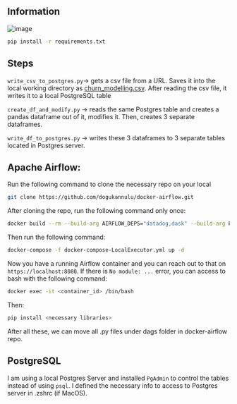 ## Information

![image](https://github.com/dogukannulu/csv_extract_airflow_docker/assets/91257958/d0c01724-d2c6-4646-8f22-dac0ea3b5931)


```bash
pip install -r requirements.txt

```

## Steps

`write_csv_to_postgres.py`-> gets a csv file from a URL. Saves it into the local working directory as [churn_modelling.csv](https://raw.githubusercontent.com/dogukannulu/datasets/master/Churn_Modelling.csv). After reading the csv file, it writes it to a local PostgreSQL table

`create_df_and_modify.py` -> reads the same Postgres table and creates a pandas dataframe out of it, modifies it. Then, creates 3 separate dataframes.

`write_df_to_postgres.py` -> writes these 3 dataframes to 3 separate tables located in Postgres server. 



## Apache Airflow:

Run the following command to clone the necessary repo on your local

```bash
git clone https://github.com/dogukannulu/docker-airflow.git
```
After cloning the repo, run the following command only once:

```bash
docker build --rm --build-arg AIRFLOW_DEPS="datadog,dask" --build-arg PYTHON_DEPS="flask_oauthlib>=0.9" -t puckel/docker-airflow .
```

Then run the following command:

```bash
docker-compose -f docker-compose-LocalExecutor.yml up -d
```

Now you have a running Airflow container and you can reach out to that on `https://localhost:8080`. If there is `No module: ...` error, you can access to bash with the following command:

```bash
docker exec -it <container_id> /bin/bash 
```

Then:
```bash
pip install <necessary libraries>
```

After all these, we can move all .py files under dags folder in docker-airflow repo.

## PostgreSQL

I am using a local Postgres Server and installed `PgAdmin` to control the tables instead of using `psql`. I defined the necessary info to access to Postgres server in .zshrc (if MacOS).
